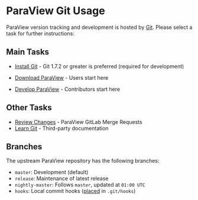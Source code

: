 ParaView Git Usage
==================

ParaView version tracking and development is hosted by [Git](http://git-scm.com).
Please select a task for further instructions:

Main Tasks
----------

* [Install Git](http://public.kitware.com/Wiki/Git/Download) -
  Git 1.7.2 or greater is preferred (required for development)

* [Download ParaView](download.md) - Users start here

* [Develop ParaView](develop.md) - Contributors start here

Other Tasks
-----------

* [Review Changes](https://gitlab.kitware.com/paraview/paraview/merge_requests) -
  ParaView GitLab Merge Requests
* [Learn Git](http://public.kitware.com/Wiki/Git/Resources) -
  Third-party documentation

Branches
--------

The upstream ParaView repository has the following branches:

* `master`: Development (default)
* `release`: Maintenance of latest release
* `nightly-master`: Follows `master`, updated at `01:00 UTC`
* `hooks`: Local commit hooks
   ([placed](http://public.kitware.com/Wiki/Git/Hooks#Local) in `.git/hooks`)
